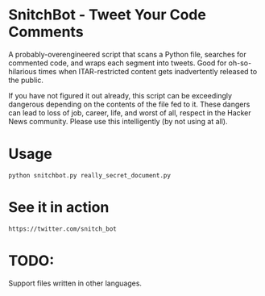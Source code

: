 SnitchBot - Tweet Your Code Comments
====================================

A probably-overengineered script that scans a Python file, searches for 
commented code, and wraps each segment into tweets. Good for oh-so-hilarious
times when ITAR-restricted content gets inadvertently released to the public.

If you have not figured it out already, this script can be exceedingly
dangerous depending on the contents of the file fed to it. These dangers can
lead to loss of job, career, life, and worst of all, respect in the Hacker News
community. Please use this intelligently (by not using at all).

# Usage

```
python snitchbot.py really_secret_document.py
```

# See it in action

```
https://twitter.com/snitch_bot
```

# TODO:

Support files written in other languages.
